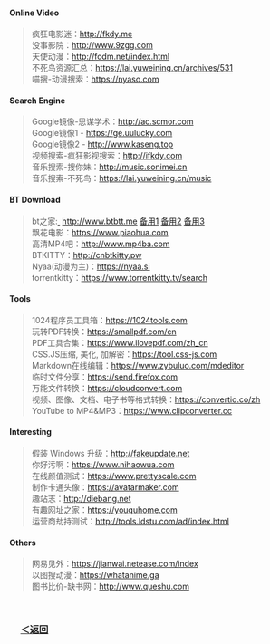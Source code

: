 #### Online Video 
> 疯狂电影迷：http://fkdy.me  
> 没事影院：http://www.9zgg.com  
> 天使动漫：http://fodm.net/index.html  
> 不死鸟资源汇总：https://lai.yuweining.cn/archives/531  
> 喵搜-动漫搜索：https://nyaso.com  
#### Search Engine  
> Google镜像-思谋学术：http://ac.scmor.com   
> Google镜像1 - https://ge.uulucky.com  
> Google镜像2 - http://www.kaseng.top  
> 视频搜索-疯狂影视搜索：http://ifkdy.com  
> 音乐搜索-搜你妹：http://music.sonimei.cn  
> 音乐搜索-不死鸟：https://lai.yuweining.cn/music  
#### BT Download 
> bt之家:[&nbsp;](https://sukebei.nyaa.si)  http://www.btbtt.me  [备用1](http://www.btbtt.co)  [备用2](http://www.btbtt08.com/) [备用3](http://415.net)  
> 飘花电影：https://www.piaohua.com  
> 高清MP4吧：http://www.mp4ba.com  
> BTKITTY：http://cnbtkitty.pw  
> Nyaa(动漫为主)：https://nyaa.si  
> torrentkitty：https://www.torrentkitty.tv/search  
#### Tools 
> 1024程序员工具箱：https://1024tools.com  
> 玩转PDF转换：https://smallpdf.com/cn  
> PDF工具合集：https://www.ilovepdf.com/zh_cn  
> CSS.JS压缩, 美化, 加解密：https://tool.css-js.com  
> Markdown在线编辑：https://www.zybuluo.com/mdeditor  
> 临时文件分享：https://send.firefox.com  
> 万能文件转换：https://cloudconvert.com  
> 视频、图像、文档、电子书等格式转换：https://convertio.co/zh  
> YouTube to MP4&MP3：https://www.clipconverter.cc  
#### Interesting  
> 假装 Windows 升级：http://fakeupdate.net  
> 你好污啊：https://www.nihaowua.com  
> 在线颜值测试：https://www.prettyscale.com  
> 制作卡通头像：https://avatarmaker.com  
> 趣站志：http://diebang.net  
> 有趣网址之家：https://youquhome.com  
> 运营商劫持测试：http://tools.ldstu.com/ad/index.html
#### Others   
> 网易见外：https://jianwai.netease.com/index  
> 以图搜动漫：https://whatanime.ga  
> 图书比价-缺书网：http://www.queshu.com
<br/>

### &nbsp;&nbsp;&nbsp;&nbsp; [＜返回](https://github.com/Zephyr006/sharing)

